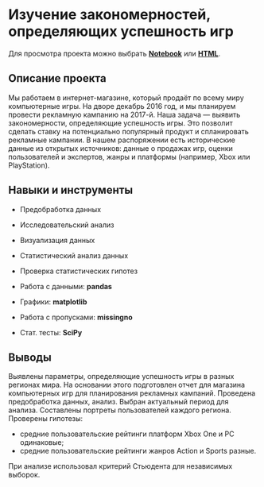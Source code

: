 # Изучение закономерностей, определяющих успешность игр

Для просмотра проекта можно выбрать 
[**Notebook**](/successful-games/successful-games.ipynb) 
или [**HTML**](http://htmlpreview.github.io/?https://github.com/ggorodokin/yandex-practicum-projects/blob/main/successful-games/successful-games.html).

## Описание проекта

Мы работаем в интернет-магазине, который продаёт по всему миру компьютерные игры. 
На дворе декабрь 2016 год, и мы планируем провести рекламную кампанию на 2017-й.
Наша задача — выявить закономерности, определяющие успешность игры. 
Это позволит сделать ставку на потенциально популярный продукт и спланировать рекламные кампании.
В нашем распоряжении есть исторические данные из открытых источников: данные о продажах игр, 
оценки пользователей и экспертов, жанры и платформы (например, Xbox или PlayStation). 

## Навыки и инструменты

- Предобработка данных
- Исследовательский анализ
- Визуализация данных
- Статистический анализ данных
- Проверка статистических гипотез

- Работа с данными: **pandas**
- Графики: **matplotlib**
- Работа с пропусками: **missingno**
- Стат. тесты: **SciPy**

## Выводы

Выявлены параметры, определяющие успешность игры в разных регионах мира. 
На основании этого подготовлен отчет для магазина компьютерных игр для планирования рекламных кампаний. 
Проведена предобработка данных, анализ. Выбран актуальный период для анализа. 
Составлены портреты пользователей каждого региона. 
Проверены гипотезы: 

- средние пользовательские рейтинги платформ Xbox One и PC одинаковые;
- средние пользовательские рейтинги жанров Action и Sports разные.

При анализе использовал критерий Стьюдента для независимых выборок.